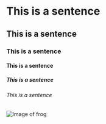 # This is a sentence 
## This is a sentence
### This is a sentence
#### This is a sentence
##### This is a sentence
###### This is a sentence


![Image of frog](https://letsenhance.io/static/73136da51c245e80edc6ccfe44888a99/1015f/MainBefore.jpg)
